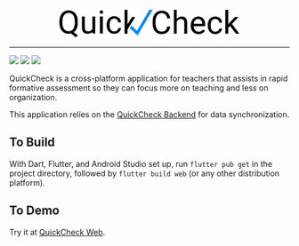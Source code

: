 <p align="center">
    <img src="assets/QuickCheckLogo.svg"
        height="50">
</p>

---
>
<a href="https://www.flutter.org/" alt="Flutter"><img src="https://img.shields.io/badge/Flutter-%2302569B.svg?style=for-the-badge&logo=Flutter&logoColor=white" /></a> 
<a href="https://github.com/tonydoesathing/quickcheck/releases" alt="Figma"><img src="https://img.shields.io/github/v/release/tonydoesathing/quickcheck" /></a>
<a href="https://github.com/tonydoesathing/quickcheck" alt="Figma"><img src="https://img.shields.io/github/last-commit/tonydoesathing/quickcheck" /></a> 

QuickCheck is a cross-platform application for teachers that assists in rapid formative assessment so they can focus more on teaching and less on organization.

This application relies on the [QuickCheck Backend](https://github.com/tonydoesathing/quickcheck-backend) for data synchronization.

## To Build
With Dart, Flutter, and Android Studio set up, run `flutter pub get` in the project directory, followed by `flutter build web` (or any other distribution platform).

## To Demo
Try it at [QuickCheck Web](https://tonydoesathing.github.io/quickcheck/). 